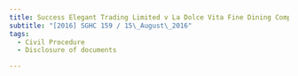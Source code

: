 ```yaml
---
title: Success Elegant Trading Limited v La Dolce Vita Fine Dining Company Limited and others 
subtitle: "[2016] SGHC 159 / 15\_August\_2016"
tags:
  - Civil Procedure
  - Disclosure of documents

---
```


